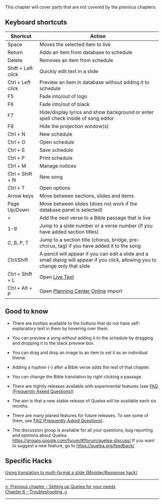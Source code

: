 This chapter will cover parts that are not covered by the previous
chapters.

## Keyboard shortcuts

| Shortcut | Action |
| --- | --- |
| Space | Moves the selected item to live |
| Return | Adds an item from database to schedule |
| Delete | Removes an item from schedule |
| Shift + Left click | Quickly edit text in a slide |
| Ctrl + Left click | Preview an item in database without adding it to schedule |
| F5 | Fade into/out of logo |
| F6 | Fade into/out of black |
| F7 | Hide/display lyrics and show background or enter spell check inside of song editor |
| F8 | Hide the projection window(s) |
| Ctrl + N | New schedule |
| Ctrl + O | Open schedule |
| Ctrl + S | Save schedule |
| Ctrl + P | Print schedule |
| Ctrl + M | Manage notices |
| Ctrl + Shift + N | New song |
| Ctrl + T | Open options |
| Arrow keys | Move between sections, slides and items |
| Page Up/Down | Move between slides (does not work if the database panel is selected) |
| + | Add the next verse to a Bible passage that is live |
| 1-9 | Jump to a slide number or a verse number (if you have added section titles) |
| C, B, P, T | Jump to a section title (chorus, bridge, pre-chorus, tag) if you have added it to the song |
| Ctrl/Shift | A pencil will appear if you can edit a slide and a  small dialog will appear if you click, allowing you to change only that slide |
| Ctrl + Shift + L | Open [Live Text](Live_Text "Live Text") |
| Ctrl + Alt + P | Open [Planning Center Online](Planning_Center_Online "Planning Center Online") import |

## Good to know

* There are tooltips available to the buttons that do not have
self-explanatory text in them by hovering over them.

* You can preview a song without adding it to the schedule by dragging
and dropping it to the black preview box.

* You can drag and drop an image to an item to set it as an individual
theme.

* Adding a hyphen (-) after a Bible verse adds the rest of that
chapter.

* You can change the Bible translation by right clicking a passage.

* There are nightly releases available with experimental features (see
[FAQ (Frequently Asked
Questions)](FAQ_\(Frequently_Asked_Questions\) "Frequently Asked Questions"))

* The aim is that a new stable release of Quelea will be available each
six months.

* There are many planed features for future releases. To see some of
them, see [FAQ (Frequently Asked
Questions)](FAQ_\(Frequently_Asked_Questions\) "Frequently Asked Questions").

* The discussion group is available for all your questions, bug
reporting and opinions about Quelea.
<https://groups.google.com/forum/#!forum/quelea-discuss/> If you want to
suggest a new feature, go to <https://quelea.org/feedback/>

## Specific Hacks

[Using translation to multi-format a slide (Minister/Response
hack)](Minister_Response_Hack "Minister/Response hack")

-----



[← Previous chapter - Setting up Quelea for your
needs](Setting_up_Quelea_for_your_needs "Setting up Quelea for your needs")
&nbsp;&nbsp;&nbsp;&nbsp;&nbsp;&nbsp;&nbsp;&nbsp;&nbsp;&nbsp;&nbsp;&nbsp;&nbsp;&nbsp;&nbsp;&nbsp;&nbsp;&nbsp;&nbsp;&nbsp;&nbsp;&nbsp;&nbsp;&nbsp; [Chapter 6 - Troubleshooting
→](Troubleshooting "Troubleshooting")

---
